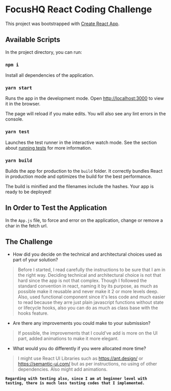 # FocusHQ React Coding Challenge

This project was bootstrapped with [Create React App](https://github.com/facebook/create-react-app).

## Available Scripts

In the project directory, you can run:

### `npm i`

Install all dependencies of the application.

### `yarn start`

Runs the app in the development mode.
Open [http://localhost:3000](http://localhost:3000) to view it in the browser.

The page will reload if you make edits.
You will also see any lint errors in the console.

### `yarn test`

Launches the test runner in the interactive watch mode.
See the section about [running tests](https://facebook.github.io/create-react-app/docs/running-tests) for more information.

### `yarn build`

Builds the app for production to the `build` folder.
It correctly bundles React in production mode and optimizes the build for the best performance.

The build is minified and the filenames include the hashes.
Your app is ready to be deployed!

## In Order to Test the Application

In the `App.js` file, to force and error on the application, change or remove a char in the fetch url.

## The Challenge

- How did you decide on the technical and architectural choices used as part of your solution?

> Before I started, I read carefully the instructions to be sure that I am in the right way. Deciding technical and architectural choice is not that hard since the app is not that complex. Though I followed the standard convention in react, naming it by its purpose, as much as possible make it reusable and never make it 2 or more levels deep. Also, used functional component since it's less code and much easier to read because they arre just plain javascript functions without state or lifecycle hooks, also you can do as much as class base with the hooks feature.

- Are there any improvements you could make to your submission?

> If possible, the improvements that I could've add is more on the UI part, added animations to make it more elegant.

- What would you do differently if you were allocated more time?

> I might use React UI Libraries such as https://ant.design/ or https://semantic-ui.com/ but as per instructions, no using of other dependencies. Also might add animations.

**`Regarding with testing also, since I am at beginner level with testing, there is much less testing codes that I implemented.`**
